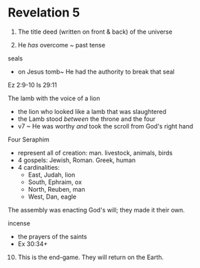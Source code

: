 # Revelation 5


1) The title deed (written on front & back) of the universe


5) He _has_ overcome ~ past tense


seals
- on Jesus tomb~ He had the authority to break that seal

Ez 2:9-10
Is 29:11

The lamb with the voice of a lion
- the lion who looked like a lamb that was slaughtered 
- the Lamb stood _between_ the throne and the four
- v7 ~ He was worthy _and_ took the scroll from God's right hand

Four Seraphim
- represent all of creation: man. livestock, animals, birds
- 4 gospels: Jewish, Roman. Greek, human
- 4 cardinalities: 
  - East, Judah, lion
  - South, Ephraim, ox
  - North, Reuben, man
  - West, Dan, eagle

The assembly was enacting God's will;  they made it their own. 

incense
- the prayers of the saints
- Ex 30:34+

10) This is the end-game.
They will return on the Earth.